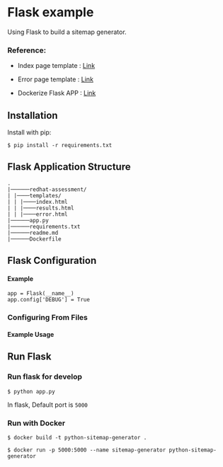 # Flask example

Using Flask to build a sitemap generator.


### Reference:
- Index page template : [Link](https://codepen.io/soufiane-khalfaoui-hassani/pen/LYpPWda)

- Error page template : [Link](https://codepen.io/ricardpriet/pen/qVZxNo)


- Dockerize Flask APP : [Link](https://medium.com/geekculture/how-to-dockerize-your-flask-application-2d0487ecefb8)


## Installation

Install with pip:

```
$ pip install -r requirements.txt
```

## Flask Application Structure 
```
.
|──────redhat-assessment/
| |────templates/
| | |────index.html
| | |────results.html
| | |────error.html
|──────app.py
|──────requirements.txt
|──────readme.md
|──────Dockerfile

```


## Flask Configuration

#### Example

```
app = Flask(__name__)
app.config['DEBUG'] = True
```
### Configuring From Files

#### Example Usage
 
## Run Flask
### Run flask for develop
```
$ python app.py
```
In flask, Default port is `5000`

### Run with Docker

```
$ docker build -t python-sitemap-generator .

$ docker run -p 5000:5000 --name sitemap-generator python-sitemap-generator 
 
```



